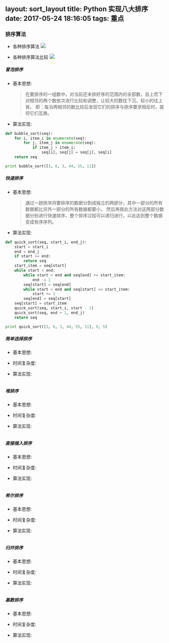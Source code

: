 layout: sort_layout
title: Python 实现八大排序
date: 2017-05-24 18:16:05
tags: 重点
---
### 排序算法

* 各种排序算法
![](https://martin-upload.b0.upaiyun.com/web/2017/05/4097d5d86145141fcb6a5ecff0fbc3bc.jpg)

* 各种排序算法比较
![](https://martin-upload.b0.upaiyun.com/web/2017/05/746fe11d81c35fc57bb2b8ba17be65c5.jpg)

##### 冒泡排序

* 基本思想:

    > 在要排序的一组数中，对当前还未排好序的范围内的全部数，自上而下对相邻的两个数依次进行比较和调整，让较大的数往下沉，较小的往上冒。
    > 即：每当两相邻的数比较后发现它们的排序与排序要求相反时，就将它们互换。

* 算法实现:

```python
def bubble_sort(seq):
    for i, item_i in enumerate(seq):
        for j, item_j in enumerate(seq):
            if item_j > item_i:
                seq[i], seq[j] = seq[j], seq[i]
    return seq

print bubble_sort([3, 6, 3, 44, 55, 11])
```

##### 快速排序

* 基本思想:

    > 通过一趟排序将要排序的数据分割成独立的两部分，其中一部分的所有数据都比另外一部分的所有数据都要小，
    > 然后再按此方法对这两部分数据分别进行快速排序，整个排序过程可以递归进行，以此达到整个数据变成有序序列。

* 算法实现:

```python
def quick_sort(seq, start_i, end_j):
    start = start_i
    end = end_j
    if start >= end:
        return seq
    start_item = seq[start]
    while start < end:
        while start < end and seq[end] >= start_item:
            end -= 1
        seq[start] = seq[end]
        while start < end and seq[start] <= start_item:
            start += 1
        seq[end] = seq[start]
    seq[start] = start_item
    quick_sort(seq, start_i, start - 1)
    quick_sort(seq, end + 1, end_j)
    return seq

print quick_sort([3, 6, 3, 44, 55, 11], 0, 5)
```

##### 简单选择排序

* 基本思想:

* 时间复杂度:

* 算法实现:

```
```

##### 堆排序

* 基本思想:

* 时间复杂度:

* 算法实现:

```
```

##### 直接插入排序

* 基本思想:

* 时间复杂度:

* 算法实现:

```
```

##### 希尔排序

* 基本思想:

* 时间复杂度:

* 算法实现:

```
```

##### 归并排序

* 基本思想:

* 时间复杂度:

* 算法实现:

```
```

##### 基数排序

* 基本思想:

* 时间复杂度:

* 算法实现:

```
```
